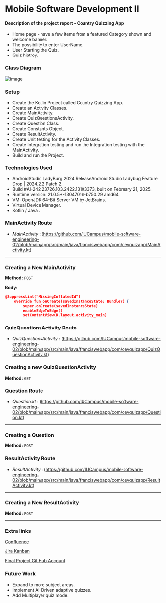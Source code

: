 # Mobile Software Development II

#### Description of the project report - Country Quizzing App

- Home page - have a few items from a featured Category shown and welcome banner.
- The possibility to enter UserName.
- User Starting the Quiz.
- Quiz histroy.

### Class Diagram
![image](https://github.com/user-attachments/assets/41784cbc-d301-431b-bf1e-4f3588fb0203)

### Setup
- Create the Kotlin Project called Country Quizzing App.
- Create an Activity Classes.
- Create MainActivity.
- Create QuizQuestionsActivity.
- Create Question Class.
- Create Constants Object.
- Create ResultActivity.
- Create Unit testing for the Activity Classes.
- Create Integration testing and run the Integration testing with the MainActivity.
- Build and run the Project.

### Technologies Used
- AndroidStudio LadyBurg 2024 ReleaseAndroid Studio Ladybug Feature Drop | 2024.2.2 Patch 2.
- Build #AI-242.23726.103.2422.13103373, built on February 21, 2025.
- Runtime version: 21.0.5+-13047016-b750.29 amd64
- VM: OpenJDK 64-Bit Server VM by JetBrains.
- Virtual Device Manager.
- Kotlin / Java .

### MainActivity Route
- *MainActivity* : (https://github.com/IUCampus/mobile-software-engineering-02/blob/main/app/src/main/java/franciswebapp/com/devquizapp/MainActivity.kt)
---
### **Creating a New MainActivity**
  
**Method:** `POST`  

**Body:**

```json
@SuppressLint("MissingInflatedId")
    override fun onCreate(savedInstanceState: Bundle?) {
        super.onCreate(savedInstanceState)
        enableEdgeToEdge()
        setContentView(R.layout.activity_main)

``` 
### QuizQuestionsActivity Route
- *QuizQuestionsActivity* : (https://github.com/IUCampus/mobile-software-engineering-02/blob/main/app/src/main/java/franciswebapp/com/devquizapp/QuizQuestionActivity.kt)

### **Creating a new QuizQuestionActivity**
 
**Method:** `GET`  

### Question Route
- *Question.kt* : (https://github.com/IUCampus/mobile-software-engineering-02/blob/main/app/src/main/java/franciswebapp/com/devquizapp/Question.kt)
---
### **Creating a Question**
  
**Method:** `POST`  

### ResultActivity Route
- *ResultActivity* : (https://github.com/IUCampus/mobile-software-engineering-02/blob/main/app/src/main/java/franciswebapp/com/devquizapp/ResultActivity.kt) 
---
### **Creating a New ResultActivity**
 
**Method:** `POST`  

---

### Extra links 

[Confluence](https://iu-study-team-zao8md48.atlassian.net/wiki/spaces/CQA/overview)

[Jira Kanban](https://iu-study-team-uzhrq77c.atlassian.net/jira/software/projects/CQA/boards/35)

[Final Project Git Hub Account](https://github.com/IUCampus/mobile-software-engineering-02)

### Future Work
- Expand to more subject areas.
- Implement AI-Driven adaptive quizzes.
- Add Multiplayer quiz mode.


